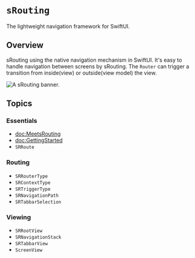 # ``sRouting``

The lightweight navigation framework for SwiftUI.

## Overview

sRouting using the native navigation mechanism in SwiftUI.
It's easy to handle navigation between screens by sRouting.
The `Router` can trigger a transition from inside(view) or outside(view model) the view.

![A sRouting banner.](srouting_banner.png)

## Topics

### Essentials
- <doc:MeetsRouting>
- <doc:GettingStarted>
- ``SRRoute``

### Routing

- ``SRRouterType``
- ``SRContextType``
- ``SRTriggerType``
- ``SRNavigationPath``
- ``SRTabbarSelection``

### Viewing

- ``SRRootView``
- ``SRNavigationStack``
- ``SRTabbarView``
- ``ScreenView``
